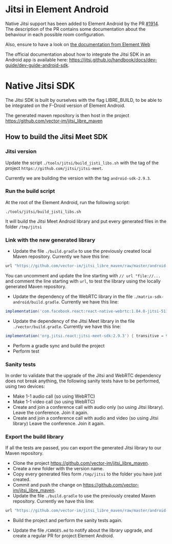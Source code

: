 # Jitsi in Element Android

Native Jitsi support has been added to Element Android by the PR [#1914](https://github.com/vector-im/element-android/pull/1914). The description of the PR contains some documentation about the behaviour in each possible room configuration.

Also, ensure to have a look on [the documentation from Element Web](https://github.com/vector-im/element-web/blob/develop/docs/jitsi.md)

The official documentation about how to integrate the Jitsi SDK in an Android app is available here: https://jitsi.github.io/handbook/docs/dev-guide/dev-guide-android-sdk.

# Native Jitsi SDK

The Jitsi SDK is built by ourselves with the flag LIBRE_BUILD, to be able to be integrated on the F-Droid version of Element Android.

The generated maven repository is then host in the project https://github.com/vector-im/jitsi_libre_maven

## How to build the Jitsi Meet SDK

### Jitsi version

Update the script `./tools/jitsi/build_jisti_libs.sh` with the tag of the project `https://github.com/jitsi/jitsi-meet`.

Currently we are building the version with the tag `android-sdk-2.9.3`.

### Run the build script

At the root of the Element Android, run the following script:

```shell script
./tools/jitsi/build_jisti_libs.sh
```

It will build the Jitsi Meet Android library and put every generated files in the folder `/tmp/jitsi`

### Link with the new generated library

- Update the file `./build.gradle` to use the previously created local Maven repository. Currently we have this line:

```groovy
url "https://github.com/vector-im/jitsi_libre_maven/raw/master/android-sdk-2.9.3"
```

You can uncomment and update the line starting with `// url "file://...` and comment the line starting with `url`, to test the library using the locally generated Maven repository.

- Update the dependency of the WebRTC library in the file `./matrix-sdk-android/build.gradle`. Currently we have this line:

```groovy
implementation('com.facebook.react:react-native-webrtc:1.84.0-jitsi-5112273@aar')
```

- Update the dependency of the Jitsi Meet library in the file `./vector/build.gradle`. Currently we have this line:

```groovy
implementation('org.jitsi.react:jitsi-meet-sdk:2.9.3') { transitive = true }
```

- Perform a gradle sync and build the project
- Perform test

### Sanity tests

In order to validate that the upgrade of the Jitsi and WebRTC dependency does not break anything, the following sanity tests have to be performed, using two devices:
- Make 1-1 audio call (so using WebRTC)
- Make 1-1 video call (so using WebRTC)
- Create and join a conference call with audio only (so using Jitsi library). Leave the conference. Join it again.
- Create and join a conference call with audio and video (so using Jitsi library) Leave the conference. Join it again.

### Export the build library

If all the tests are passed, you can export the generated Jitsi library to our Maven repository.

- Clone the project https://github.com/vector-im/jitsi_libre_maven.
- Create a new folder with the version name.
- Copy every generated files form `/tmp/jitsi` to the folder you have just created.
- Commit and push the change on https://github.com/vector-im/jitsi_libre_maven.
- Update the file `./build.gradle` to use the previously created Maven repository. Currently we have this line:

```groovy
url "https://github.com/vector-im/jitsi_libre_maven/raw/master/android-sdk-2.9.3"
```

- Build the project and perform the sanity tests again.

- Update the file `/CANGES.md` to notify about the library upgrade, and create a regular PR for project Element Android.